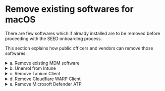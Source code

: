 # Remove existing softwares for macOS

There are few softwares which if already installed are to be removed before proceeding with the SEED onboarding process.

This section explains how public officers and vendors can remove those softwares.

<details>
  <summary>a. Remove existing MDM software</summary><br>

  *To verify if you already have an MDM software* :
  1. Go to the **Apple** menu > **System Preferences** or click the **System Preferences** icon in the **Dock**.
  2. Go to **Profiles** and from the left menu, choose **Management Profile**.
  <kbd>![verify-other-mdm](images/onboarding-for-macos/verify-other-mdm.png)</kbd>
  3. At the bottom left, if you see "This Mac is supervised and managed by *your-organisation-name* it indicates you already have an MDM software.

  ?> To unenrol your device from MDM softwares other than Intune, contact your organisation's IT administrator.

</details>
<details>
  <summary>b. Unenrol from Intune</summary><br>

  1. Click the **Spotlight** icon or press the ``Command+Spacebar`` to open the **Spotlight Search**.
  2. Enter **Company Portal**.
  3. Sign in to **Company Portal**.
  <kbd>![sign-in-to-company-portal](images/onboarding-for-macos/sign-in-to-company-portal.png)</kbd>
  4. Go to **Devices** and click the three dots beside the device you want to unenrol.
  5. Choose **Remove**.
  <kbd>![devices](images/onboarding-for-macos/devices-2.png)</kbd>
  6. When prompted to confirm the removal, select **Remove**.
  7. Click your profile icon and **Sign out** of **Company Portal**.

</details>

<details>
  <summary>c. Remove Tanium Client</summary><br>

  1. Open **Terminal** and run the following command:

   ```
  sudo ls /Library/Tanium/TaniumClient
   ```
  2. If you see the below on your **Terminal**, it indicates that Tanium Client is installed on your device and go to step 3. If not, proceed to [Remove pre-existing Cloudflare WARP client](#remove-pre-existing-cloudflare-warp-client).

   <kbd>![tanium-client](images/clean-up-instructions-macos.png)</kbd>

3. Run the following commands in **Terminal**.

     ```
     sudo launchctl unload /Library/LaunchDaemons/com.tanium.taniumclient.plist

     sudo launchctl remove com.tanium.taniumclient \&gt; /dev/null 2\&gt;&amp;1

     sudo rm /Library/LaunchDaemons/com.tanium.taniumclient.plist

     sudo rm /Library/LaunchDaemons/com.tanium.trace.recorder.plist

     sudo rm -rf /Library/Tanium/

     sudo rm /var/db/receipts/com.tanium.taniumclient.TaniumClient.pkg.bom

     sudo rm /var/db/receipts/com.tanium.taniumclient.TaniumClient.pkg.plist

     sudo rm /var/db/receipts/com.tanium.tanium.client.bom

     sudo rm /var/db/receipts/com.tanium.tanium.client.plist

    ```

4. Enter your macOS password when prompted. Once the commands are successfully executed, Tanium Client is removed from your device.

</details>
<details>
  <summary>d. Remove Cloudflare WARP Client</summary><br>

  1. Click the **Finder** icon in the **Dock**.
  2. Choose **Applications**.
  3. Search for **Cloudflare WARP.app**.
  4. If available, open **Terminal** and run the following command:
    ```
    sudo /bin/sh /Applications/Cloudflare\ WARP.app/Contents/Resources/uninstall.sh
    ```

  5. When prompted, enter your macOS password.

</details>


<details id="removeMicrosoftDefenderATPbeforeOnboarding">
  <summary>e. Remove Microsoft Defender ATP</summary><br>

  1. Click the **Finder** icon in the **Dock**.
  2. Choose **Applications**.
  3. Search for **Microsoft Defender ATP.app**.
  4. If available, [get the offboarding scripts](get-offboarding-scripts-for-microsoft-defender-atp) for your device or you may proceed to [onboard to SEED](seed-onboarding-instructions-for-macos).
  5. Save the offboarding script in the **Downloads** folder.
  6. Go to the **Terminal** and run the following command:
    ```
    sudo python ~/Downloads/name_of_offboarding_script.py
    ```
  7. Click the **Finder** icon in the **Dock**.
  8. Choose **Applications** and search for **Microsoft Defender for Endpoint.app**.
  9. Drag the app to the Trash, or select the app and choose **File** > **Move to Trash**.


</details>
